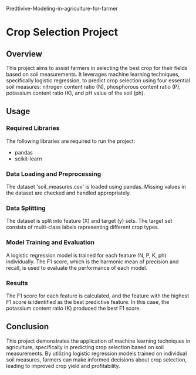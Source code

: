  Predtivive-Modeling-in-agriculture-for-farmer

# Crop Selection Project

## Overview

This project aims to assist farmers in selecting the best crop for their fields based on soil measurements. It leverages machine learning techniques, specifically logistic regression, to predict crop selection using four essential soil measures: nitrogen content ratio (N), phosphorous content ratio (P), potassium content ratio (K), and pH value of the soil (ph).

## Usage

### Required Libraries

The following libraries are required to run the project:
- pandas
- scikit-learn

### Data Loading and Preprocessing

The dataset 'soil_measures.csv' is loaded using pandas. Missing values in the dataset are checked and handled appropriately.

### Data Splitting

The dataset is split into feature (X) and target (y) sets. The target set consists of multi-class labels representing different crop types.

### Model Training and Evaluation

A logistic regression model is trained for each feature (N, P, K, ph) individually. The F1 score, which is the harmonic mean of precision and recall, is used to evaluate the performance of each model.

### Results

The F1 score for each feature is calculated, and the feature with the highest F1 score is identified as the best predictive feature. In this case, the potassium content ratio (K) produced the best F1 score.

## Conclusion

This project demonstrates the application of machine learning techniques in agriculture, specifically in predicting crop selection based on soil measurements. By utilizing logistic regression models trained on individual soil measures, farmers can make informed decisions about crop selection, leading to improved crop yield and profitability.

